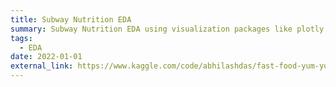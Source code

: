 ```yaml
---
title: Subway Nutrition EDA
summary: Subway Nutrition EDA using visualization packages like plotly
tags:
  - EDA
date: 2022-01-01
external_link: https://www.kaggle.com/code/abhilashdas/fast-food-yum-yum-2-me
---
```

